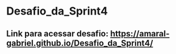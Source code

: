 # Desafio_da_Sprint4

## Link para acessar desafio: https://amaral-gabriel.github.io/Desafio_da_Sprint4/
